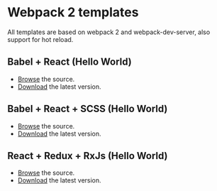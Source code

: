 # Webpack 2 templates

All templates are based on webpack 2 and webpack-dev-server, also support for hot reload.

## Babel + React (Hello World)

* [Browse](http://github.com/RNRLabs/webpack2-templates/tree/babel-react) the source.
* [Download](http://github.com/RNRLabs/webpack2-templates/archive/babel-react.zip) the latest version.

## Babel + React + SCSS (Hello World)

* [Browse](http://github.com/RNRLabs/webpack2-templates/tree/babel-react-scss) the source.
* [Download](http://github.com/RNRLabs/webpack2-templates/archive/babel-react-scss.zip) the latest version.

## React + Redux + RxJs (Hello World)

* [Browse](http://github.com/RNRLabs/webpack2-templates/tree/react-redux-rxjs) the source.
* [Download](http://github.com/RNRLabs/webpack2-templates/archive/react-redux-rxjs.zip) the latest version.
